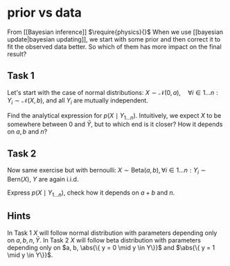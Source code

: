 # prior vs data
From [[Bayesian inference]]
$\require{physics}{}$
When we use [[bayesian update|bayesian updating]], we start with some prior and then correct it to fit the observed data better. So which of them has more impact on the final result?

## Task 1
Let's start with the case of normal distributions:
$X \sim \mathcal{N}(0, a),\quad \forall i\in 1\dots n: Y_{i}\sim \mathcal{N}(X, b)$, and all $Y_{i}$ are mutually independent.

Find the analytical expression for $p(X \mid Y_{1\dots n})$. Intuitively, we expect $X$ to be somewhere between $0$ and $\bar Y$, but to which end is it closer? How it depends on $a, b$ and $n$?

## Task 2
Now same exercise but with bernoulli:
$X \sim \mathrm{Beta}(a, b), \forall i \in 1\dots n: Y_{i} \sim \mathrm{Bern}(X)$, $Y$ are again i.i.d.

Express $p(X \mid Y_{1\dots n})$, check how it depends on $a + b$ and $n$.

## Hints
In Task 1 $X$ will follow normal distribution with parameters depending only on $a, b, n, \bar Y$.
In Task 2 $X$ will follow beta distribution with parameters depending only on $a, b, \abs{\{ y = 0 \mid y \in Y\}}$ and $\abs{\{ y = 1 \mid y \in Y\}}$.